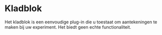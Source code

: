 # Kladblok

Het kladblok is een eenvoudige plug-in die u toestaat om aantekeningen te maken bij uw experiment. Het biedt geen echte functionaliteit.